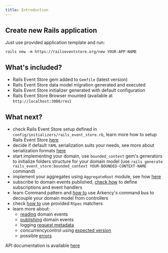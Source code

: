 ```yaml
---
title: Introduction
---
```


## Create new Rails application

Just use provided application template and run:

```
rails new -m https://railseventstore.org/new YOUR-APP-NAME
```

## What's included?

- Rails Event Store gem added to `Gemfile` (latest version)
- Rails Event Store data model migration generated and executed
- Rails Event Store initializer generated with default configuration
- Rails Event Store Browser mounted (available at `http://localhost:3000/res`)

## What next?

- check Rails Event Store setup defined in `config/initializers/rails_event_store.rb`, learn more how to setup Rails Event Store [here](./install/)
- decide if default `YAML` serialization suits your needs, see more about serialization formats [here](../advanced-topics/event-serialization-formats)
- start implementing your domain, use `bounded_context` gem's generators to initialize folders structure for your domain model (use `rails generate rails_event_store:bounded_context YOUR-BOUNDED-CONTEXT-NAME` command)
- implement your aggregates using `AggregateRoot` module, see how [here](../core-concepts/event-sourcing)
- subscribe to domain events published, [check how](../core-concepts/subscribe) to define subscriptions and event handlers
- learn Command pattern and [how to](../advanced-topics/command-bus) use Arkency's command bus to decouple your domain model from controllers
- check [how to](../core-concepts/rspec) use provided `RSpec` matchers
- learn more about:
  - [reading](../core-concepts/read) domain events
  - [publishing](../core-concepts/publish) domain events
  - logging [request metadata](../core-concepts/request-metadata)
  - concurrencycontrol using [expected version](../core-concepts/expected-version)
  - possible [errors](../core-concepts/client-errors)

API documentation is available [here](./api)
